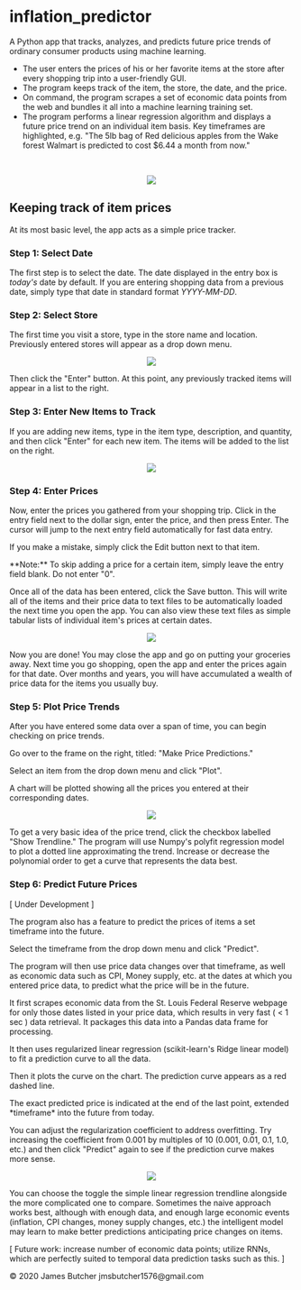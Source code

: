 # inflation_predictor

A Python app that tracks, analyzes, and predicts future price trends of ordinary consumer products using machine learning.

- The user enters the prices of his or her favorite items at the store after every shopping trip into a user-friendly GUI.
- The program keeps track of the item, the store, the date, and the price.
- On command, the program scrapes a set of economic data points from the web and bundles it all into a machine learning training set.
- The program performs a linear regression algorithm and displays a future price trend on an individual item basis. Key timeframes are highlighted, e.g. "The 5lb bag of Red delicious apples from the Wake forest Walmart is predicted to cost $6.44 a month from now."
<br>
<p align="center">
  <img src="https://github.com/jmsbutcher/inflation_predictor/blob/master/Images/GUI_4.png">
</p>

## Keeping track of item prices

At its most basic level, the app acts as a simple price tracker.

### Step 1: Select Date
The first step is to select the date. The date displayed in the entry box is *today's* date by default. If you are entering shopping data from a previous date, simply type that date in standard format *YYYY-MM-DD*.

### Step 2: Select Store
The first time you visit a store, type in the store name and location. Previously entered stores will appear as a drop down menu.

<p align="center">
  <img src="https://github.com/jmsbutcher/inflation_predictor/blob/master/Images/GUI-store_entry.png">
</p>

Then click the "Enter" button. At this point, any previously tracked items will appear in a list to the right.

### Step 3: Enter New Items to Track
If you are adding new items, type in the item type, description, and quantity, and then click "Enter" for each new item. The items will be added to the list on the right.

<p align="center">
  <img src="https://github.com/jmsbutcher/inflation_predictor/blob/master/Images/GUI-entry_1.png">
</p>

### Step 4: Enter Prices
<p>Now, enter the prices you gathered from your shopping trip. Click in the entry field next to the dollar sign, enter the price, and then press Enter. The cursor will jump to the next entry field automatically for fast data entry.</p>
<p>If you make a mistake, simply click the Edit button next to that item.</p>
<p>**Note:** To skip adding a price for a certain item, simply leave the entry field blank. Do not enter "0".</p>
<p>Once all of the data has been entered, click the Save button. This will write all of the items and their price data to text files to be automatically loaded the next time you open the app. You can also view these text files as simple tabular lists of individual item's prices at certain dates.</p>

<p align="center">
  <img src="https://github.com/jmsbutcher/inflation_predictor/blob/master/Images/GUI-entry_2.png">
</p>

<p>Now you are done! You may close the app and go on putting your groceries away. Next time you go shopping, open the app and enter the prices again for that date. Over months and years, you will have accumulated a wealth of price data for the items you usually buy.</p>

### Step 5: Plot Price Trends
<p>After you have entered some data over a span of time, you can begin checking on price trends.</p>
<p>Go over to the frame on the right, titled: "Make Price Predictions."</p>
<p>Select an item from the drop down menu and click "Plot".</p>
<p>A chart will be plotted showing all the prices you entered at their corresponding dates.</p>

<p align="center">
  <img src="https://github.com/jmsbutcher/inflation_predictor/blob/master/Images/GUI-plot_1.png">
</p>

<p>To get a very basic idea of the price trend, click the checkbox labelled "Show Trendline." The program will use Numpy's polyfit regression model to plot a dotted line approximating the trend. Increase or decrease the polynomial order to get a curve that represents the data best.</p>

### Step 6: Predict Future Prices
<p>[ Under Development ]</p>
<p>The program also has a feature to predict the prices of items a set timeframe into the future.</p>
<p>Select the timeframe from the drop down menu and click "Predict".</p>
<p>The program will then use price data changes over that timeframe, as well as economic data such as CPI, Money supply, etc. at the dates at which you entered price data, to predict what the price will be in the future.</p>
<p>It first scrapes economic data from the St. Louis Federal Reserve webpage for only those dates listed in your price data, which results in very fast ( < 1 sec ) data retrieval. It packages this data into a Pandas data frame for processing.</p>
<p>It then uses regularized linear regression (scikit-learn's Ridge linear model) to fit a prediction curve to all the data. </p>
<p>Then it plots the curve on the chart. The prediction curve appears as a red dashed line.</p>
<p>The exact predicted price is indicated at the end of the last point, extended *timeframe* into the future from today.</p>
<p>You can adjust the regularization coefficient to address overfitting. Try increasing the coefficient from 0.001 by multiples of 10 (0.001, 0.01, 0.1, 1.0, etc.) and then click "Predict" again to see if the prediction curve makes more sense.</p>

<p align="center">
  <img src="https://github.com/jmsbutcher/inflation_predictor/blob/master/Images/GUI-plot_2.png">
</p>

<p>You can choose the toggle the simple linear regression trendline alongside the more complicated one to compare. Sometimes the naive approach works best, although with enough data, and enough large economic events (inflation, CPI changes, money supply changes, etc.) the intelligent model may learn to make better predictions anticipating price changes on items.</p>

<p>[ Future work: increase number of economic data points; utilize RNNs, which are perfectly suited to temporal data prediction tasks such as this. ]</p>

<p>
© 2020 James Butcher  
jmsbutcher1576@gmail.com
</p>
